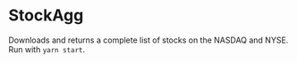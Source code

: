 # StockAgg

Downloads and returns a complete list of stocks on the NASDAQ and NYSE. Run with `yarn start`.
